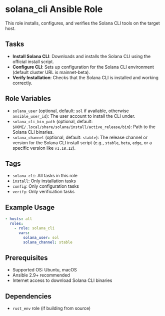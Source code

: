 # solana_cli Ansible Role

This role installs, configures, and verifies the Solana CLI tools on the target host.

## Tasks

- **Install Solana CLI**: Downloads and installs the Solana CLI using the official install script.
- **Configure CLI**: Sets up configuration for the Solana CLI environment (default cluster URL is mainnet-beta).
- **Verify Installation**: Checks that the Solana CLI is installed and working correctly.

## Role Variables

- `solana_user` (optional, default: `sol` if available, otherwise `ansible_user_id`): The user account to install the CLI under.
- `solana_cli_bin_path` (optional, default: `$HOME/.local/share/solana/install/active_release/bin`): Path to the Solana CLI binaries.
- `solana_channel` (optional, default: `stable`): The release channel or version for the Solana CLI install script (e.g., `stable`, `beta`, `edge`, or a specific version like `v1.18.12`).

## Tags

- `solana_cli`: All tasks in this role
- `install`: Only installation tasks
- `config`: Only configuration tasks
- `verify`: Only verification tasks

## Example Usage

```yaml
- hosts: all
  roles:
    - role: solana_cli
      vars:
        solana_user: sol
        solana_channel: stable
```

## Prerequisites

- Supported OS: Ubuntu, macOS
- Ansible 2.9+ recommended
- Internet access to download Solana CLI binaries

## Dependencies

- `rust_env` role (if building from source)
